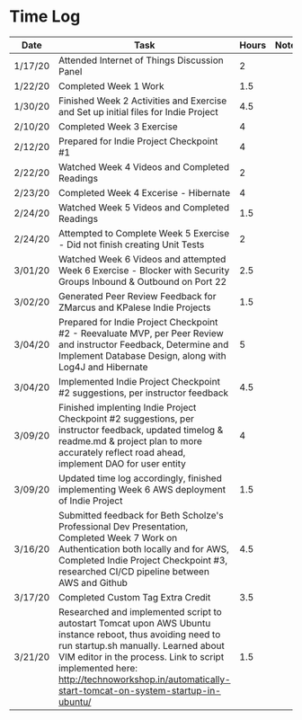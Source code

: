 # Time Log

| Date | Task | Hours | Notes|
|------|------|-------|------|
| 1/17/20| Attended Internet of Things Discussion Panel | 2 | |
| 1/22/20 | Completed Week 1 Work  | 1.5  |   |
| 1/30/20 | Finished Week 2 Activities and Exercise and Set up initial files for Indie Project  | 4.5  |   |
| 2/10/20 | Completed Week 3 Exercise | 4 |  |
| 2/12/20 | Prepared for Indie Project Checkpoint #1 | 4 |  |
| 2/22/20 | Watched Week 4 Videos and Completed Readings | 2 |  |
| 2/23/20 | Completed Week 4 Excerise - Hibernate | 4 |   |
| 2/24/20 | Watched Week 5 Videos and Completed Readings | 1.5 |  |
| 2/24/20 | Attempted to Complete Week 5 Exercise - Did not finish creating Unit Tests | 2 |  |
| 3/01/20 | Watched Week 6 Videos and attempted Week 6 Exercise - Blocker with Security Groups Inbound & Outbound on Port 22 | 2.5 |  |
| 3/02/20 | Generated Peer Review Feedback for ZMarcus and KPalese Indie Projects | 1.5 |  |
| 3/04/20 | Prepared for Indie Project Checkpoint #2 - Reevaluate MVP, per Peer Review and instructor Feedback, Determine and Implement Database Design, along with Log4J and Hibernate| 5 |  |
| 3/04/20 | Implemented Indie Project Checkpoint #2 suggestions, per instructor feedback | 4.5 |  |
| 3/09/20 | Finished implenting Indie Project Checkpoint #2 suggestions, per instructor feedback, updated timelog & readme.md & project plan to more accurately reflect road ahead, implement DAO for user entity | 4 |  |
| 3/09/20 | Updated time log accordingly, finished implementing Week 6 AWS deployment of Indie Project | 1.5 |  |
| 3/16/20 | Submitted feedback for Beth Scholze's Professional Dev Presentation, Completed Week 7 Work on Authentication both locally and for AWS, Completed Indie Project Checkpoint #3, researched CI/CD pipeline between AWS and Github | 4.5 |  |
| 3/17/20 | Completed Custom Tag Extra Credit | 3.5 |  |
| 3/21/20 | Researched and implemented script to autostart Tomcat upon AWS Ubuntu instance reboot, thus avoiding need to run startup.sh manually.  Learned about VIM editor in the process.  Link to script implemented here: http://technoworkshop.in/automatically-start-tomcat-on-system-startup-in-ubuntu/ | 1.5 |  |
